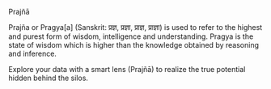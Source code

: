 Prajñā

Prajña or Pragya[a] (Sanskrit: प्रज्ञ, प्रज्ञा, प्राज्ञ, प्राज्ञा) is used to refer to the highest and purest form of wisdom, intelligence and understanding. Pragya is the state of wisdom which is higher than the knowledge obtained by reasoning and inference.

Explore your data with a smart lens (Prajñā) to realize the true potential hidden behind the silos.
